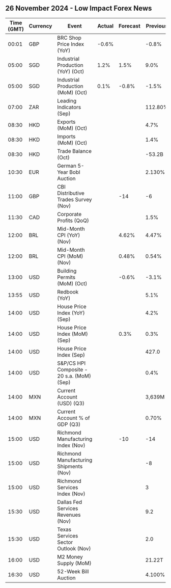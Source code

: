 ## 26 November 2024 - Low Impact Forex News

| Time (GMT) | Currency | Event | Actual | Forecast | Previous |
|------|----------|-------|--------|----------|----------|
| 00:01 | GBP | BRC Shop Price Index (YoY) | -0.6% |  | -0.8% |
| 05:00 | SGD | Industrial Production (YoY) (Oct) | 1.2% | 1.5% | 9.0% |
| 05:00 | SGD | Industrial Production (MoM) (Oct) | 0.1% | -0.8% | -1.5% |
| 07:00 | ZAR | Leading Indicators (Sep) |  |  | 112.80% |
| 08:30 | HKD | Exports (MoM) (Oct) |  |  | 4.7% |
| 08:30 | HKD | Imports (MoM) (Oct) |  |  | 1.4% |
| 08:30 | HKD | Trade Balance (Oct) |  |  | -53.2B |
| 10:30 | EUR | German 5-Year Bobl Auction |  |  | 2.130% |
| 11:00 | GBP | CBI Distributive Trades Survey (Nov) |  | -14 | -6 |
| 11:30 | CAD | Corporate Profits (QoQ) |  |  | 1.5% |
| 12:00 | BRL | Mid-Month CPI (YoY) (Nov) |  | 4.62% | 4.47% |
| 12:00 | BRL | Mid-Month CPI (MoM) (Nov) |  | 0.48% | 0.54% |
| 13:00 | USD | Building Permits (MoM) (Oct) |  | -0.6% | -3.1% |
| 13:55 | USD | Redbook (YoY) |  |  | 5.1% |
| 14:00 | USD | House Price Index (YoY) (Sep) |  |  | 4.2% |
| 14:00 | USD | House Price Index (MoM) (Sep) |  | 0.3% | 0.3% |
| 14:00 | USD | House Price Index (Sep) |  |  | 427.0 |
| 14:00 | USD | S&P/CS HPI Composite - 20 s.a. (MoM) (Sep) |  |  | 0.4% |
| 14:00 | MXN | Current Account (USD) (Q3) |  |  | 3,639M |
| 14:00 | MXN | Current Account % of GDP (Q3) |  |  | 0.70% |
| 15:00 | USD | Richmond Manufacturing Index (Nov) |  | -10 | -14 |
| 15:00 | USD | Richmond Manufacturing Shipments (Nov) |  |  | -8 |
| 15:00 | USD | Richmond Services Index (Nov) |  |  | 3 |
| 15:30 | USD | Dallas Fed Services Revenues (Nov) |  |  | 9.2 |
| 15:30 | USD | Texas Services Sector Outlook (Nov) |  |  | 2.0 |
| 16:00 | USD | M2 Money Supply (MoM) |  |  | 21.22T |
| 16:30 | USD | 52-Week Bill Auction |  |  | 4.100% |
